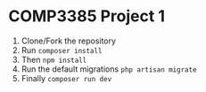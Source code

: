 # COMP3385 Project 1

1. Clone/Fork the repository
2. Run `composer install`
3. Then `npm install`
4. Run the default migrations `php artisan migrate`
5. Finally `composer run dev`
